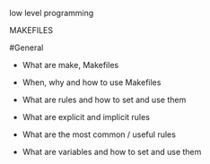 
low level programming

MAKEFILES

#General

- What are make, Makefiles

- When, why and how to use Makefiles
- What are rules and how to set and use them

- What are explicit and implicit rules
- What are the most common / useful rules
- What are variables and how to set and use them
